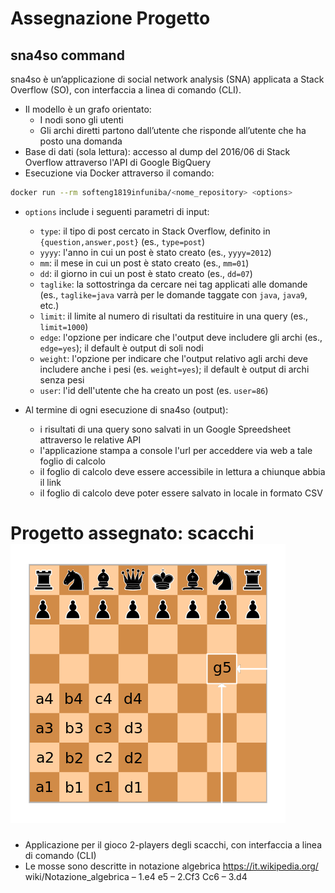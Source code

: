 # Assegnazione Progetto

## sna4so command
sna4so è un’applicazione di social network analysis (SNA) applicata a Stack Overflow (SO), con interfaccia a linea di comando (CLI).
* Il modello è un grafo orientato:
  - I nodi sono gli utenti
  - Gli archi diretti partono dall’utente che risponde all’utente che ha posto una domanda 
* Base di dati (sola lettura): accesso al dump del 2016/06 di Stack Overflow attraverso l'API di Google BigQuery
* Esecuzione via Docker attraverso il comando:
```bash
docker run --rm softeng1819infuniba/<nome_repository> <options>
``` 
* `options` include i seguenti parametri di input:
   - `type`: il tipo di post cercato in Stack Overflow, definito in `{question,answer,post}` (es., `type=post`)
   - `yyyy`: l'anno in cui un post è stato creato (es., `yyyy=2012`)
   - `mm`: il mese in cui un post è stato creato (es., `mm=01`)
   - `dd`: il giorno in cui un post è stato creato (es., `dd=07`)
   - `taglike`: la sottostringa da cercare nei tag applicati alle domande (es., `taglike=java` varrà per le domande taggate con `java`, `java9`, etc.)
   - `limit`: il limite al numero di risultati da restituire in una query (es., `limit=1000`)
   - `edge`: l'opzione per indicare che l'output deve includere gli archi (es., `edge=yes`); il default è output di soli nodi
   - `weight`: l'opzione per indicare che l'output relativo agli archi deve includere anche i pesi (es. `weight=yes`); il default è output di archi senza pesi
   - `user`: l'id dell'utente che ha creato un post (es. `user=86`)
 
* Al termine di ogni esecuzione di sna4so (output):
  - i risultati di una query sono salvati in un Google Spreedsheet attraverso le relative API
  - l'applicazione stampa a console l'url per acceddere via web a tale foglio di calcolo
  - il foglio di calcolo deve essere accessibile in lettura a chiunque abbia il link
  - il foglio di calcolo deve poter essere salvato in locale in formato CSV

# Progetto assegnato: scacchi ![](./res/img/assegnazione-progetto/scacchi.png)
* Applicazione per il gioco 2-players degli scacchi, con interfaccia a linea di comando (CLI)
* Le mosse sono descritte in notazione algebrica https://it.wikipedia.org/ wiki/Notazione_algebrica 
	– 1.e4 e5 
	– 2.Cf3 Cc6 
	– 3.d4

